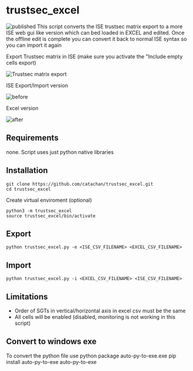 # trustsec_excel
![published](https://static.production.devnetcloud.com/codeexchange/assets/images/devnet-published.svg)
This script converts the ISE trustsec matrix export to a more ISE web gui like version which can bed loaded in EXCEL and edited. Once the offline edit is complete you can convert it back to normal ISE syntax so you can import it again

Export Trustsec matrix in ISE (make sure you activate the "Include empty cells export)

![Trustsec matrix export](https://i.ibb.co/F8ZTWnf/ise-export.png)

ISE Export/Import version

![before](https://i.ibb.co/LZ1ftMs/before.png)

Excel version

![after](https://i.ibb.co/NKd1B52/after.png)
## Requirements
none. Script uses just python native libraries

## Installation

``` 
git clone https://github.com/catachan/trustsec_excel.git
cd trustsec_excel
```

Create virtual enviroment (optional)

``` 
python3 -m trustsec_excel
source trustsec_excel/bin/activate
```


## Export
``` 
python trustsec_excel.py -e <ISE_CSV_FILENAME> <EXCEL_CSV_FILENAME>
``` 

## Import
``` 
python trustsec_excel.py -i <EXCEL_CSV_FILENAME> <ISE_CSV_FILENAME> 
``` 

## Limitations
* Order of SGTs in vertical/horizontal axis in excel csv must be the same
* All cells will be enabled (disabled, monitoring is not working in this script)

## Convert to windows exe
To convert the python file use python package auto-py-to-exe.exe
pip install auto-py-to-exe
auto-py-to-exe
